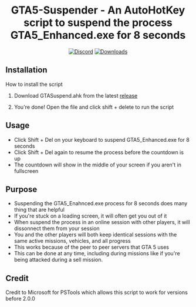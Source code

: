 <h1 align="center">
GTA5-Suspender - An AutoHotKey script to suspend the process GTA5_Enhanced.exe for 8 seconds
</h1>



<div align="center">


[![Discord](https://img.shields.io/badge/Discord-FivePandas-9089DA?logo=discord&style=for-the-badge)](https://discord.com/users/628709323068932125)
[![Downloads](https://img.shields.io/github/downloads/fivepandasna/GTA5-Suspender/total?label=downloads&color=208a19&logo=github&style=for-the-badge)](https://github.com/fivepandasna/GTA5-Suspender/releases)
</div>

## Installation 
How to install the script 

1. Download GTASuspend.ahk from the latest [release](https://github.com/fivepandasna/GTA5-Suspender/releases)

2. You're done! Open the file and click shift + delete to run the script

## Usage
- Click Shift + Del on your keyboard to suspend GTA5_Enhanced.exe for 8 seconds
- Click Shift + Del again to resume the process before the countdown is up
- The countdown will show in the middle of your screen if you aren't in fullscreen

## Purpose
- Suspending the GTA5_Enahnced.exe process for 8 seconds does many thing that are helpful
- If you're stuck on a loading screen, it will often get you out of it
- When suspend the process in an online session with other players, it will dissonnect them from your session
- You and the other players will both keep identical sessions with the same active missions, vehicles, and all progress
- This works because of the peer to peer servers that GTA 5 uses
- This can be done at any time, including during missions like if you're being attacked during a sell mission.

## Credit
Credit to Microsoft for PSTools which allows this script to work for versions before 2.0.0
